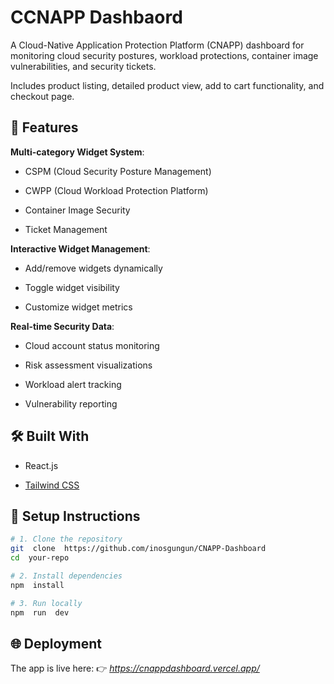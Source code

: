 # CCNAPP Dashbaord

  
A Cloud-Native Application Protection Platform (CNAPP) dashboard for monitoring cloud security postures, workload protections, container image vulnerabilities, and security tickets.

  

Includes product listing, detailed product view, add to cart functionality, and checkout page.


  

## 📌 **Features**

  

 **Multi-category Widget System**:

- CSPM (Cloud Security Posture Management)

- CWPP (Cloud Workload Protection Platform)

- Container Image Security

- Ticket Management

  
 **Interactive Widget Management**:

- Add/remove widgets dynamically

- Toggle widget visibility

- Customize widget metrics

  

**Real-time Security Data**:

- Cloud account status monitoring

- Risk assessment visualizations

- Workload alert tracking

- Vulnerability reporting

  

## 🛠 **Built With**

  

- React.js

- [Tailwind CSS](https://tailwindcss.com/)

  

## 🚀 **Setup Instructions**

  
  

```bash
# 1. Clone the repository
git  clone  https://github.com/inosgungun/CNAPP-Dashboard
cd  your-repo

# 2. Install dependencies
npm  install 

# 3. Run locally
npm  run  dev
```


## 🌐 **Deployment**

 
The app is live here:
👉 *https://cnappdashboard.vercel.app/*

